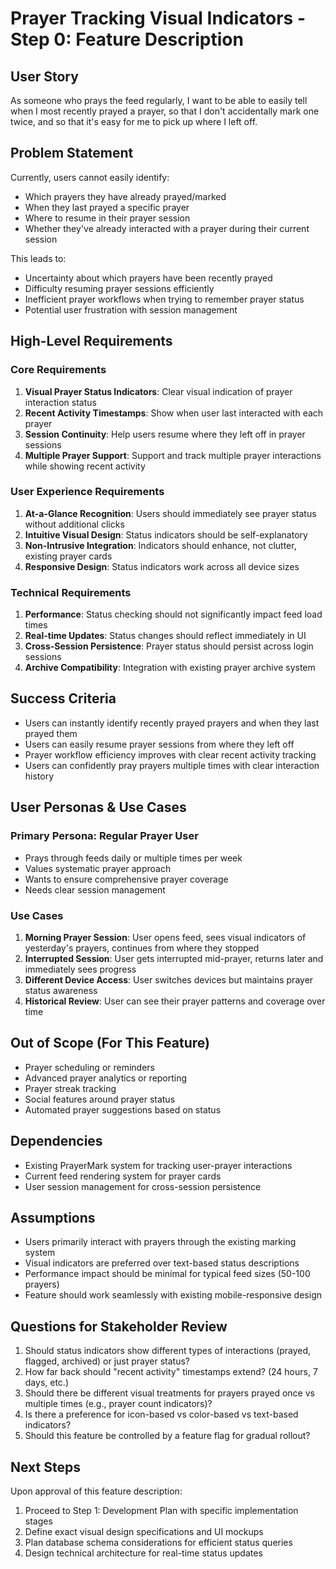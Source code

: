 # Prayer Tracking Visual Indicators - Step 0: Feature Description

## User Story
As someone who prays the feed regularly, I want to be able to easily tell when I most recently prayed a prayer, so that I don't accidentally mark one twice, and so that it's easy for me to pick up where I left off.

## Problem Statement
Currently, users cannot easily identify:
- Which prayers they have already prayed/marked
- When they last prayed a specific prayer
- Where to resume in their prayer session
- Whether they've already interacted with a prayer during their current session

This leads to:
- Uncertainty about which prayers have been recently prayed
- Difficulty resuming prayer sessions efficiently
- Inefficient prayer workflows when trying to remember prayer status
- Potential user frustration with session management

## High-Level Requirements

### Core Requirements
1. **Visual Prayer Status Indicators**: Clear visual indication of prayer interaction status
2. **Recent Activity Timestamps**: Show when user last interacted with each prayer
3. **Session Continuity**: Help users resume where they left off in prayer sessions
4. **Multiple Prayer Support**: Support and track multiple prayer interactions while showing recent activity

### User Experience Requirements
1. **At-a-Glance Recognition**: Users should immediately see prayer status without additional clicks
2. **Intuitive Visual Design**: Status indicators should be self-explanatory
3. **Non-Intrusive Integration**: Indicators should enhance, not clutter, existing prayer cards
4. **Responsive Design**: Status indicators work across all device sizes

### Technical Requirements
1. **Performance**: Status checking should not significantly impact feed load times
2. **Real-time Updates**: Status changes should reflect immediately in UI
3. **Cross-Session Persistence**: Prayer status should persist across login sessions
4. **Archive Compatibility**: Integration with existing prayer archive system

## Success Criteria
- Users can instantly identify recently prayed prayers and when they last prayed them
- Users can easily resume prayer sessions from where they left off
- Prayer workflow efficiency improves with clear recent activity tracking
- Users can confidently pray prayers multiple times with clear interaction history

## User Personas & Use Cases

### Primary Persona: Regular Prayer User
- Prays through feeds daily or multiple times per week
- Values systematic prayer approach
- Wants to ensure comprehensive prayer coverage
- Needs clear session management

### Use Cases
1. **Morning Prayer Session**: User opens feed, sees visual indicators of yesterday's prayers, continues from where they stopped
2. **Interrupted Session**: User gets interrupted mid-prayer, returns later and immediately sees progress
3. **Different Device Access**: User switches devices but maintains prayer status awareness
4. **Historical Review**: User can see their prayer patterns and coverage over time

## Out of Scope (For This Feature)
- Prayer scheduling or reminders
- Advanced prayer analytics or reporting
- Prayer streak tracking
- Social features around prayer status
- Automated prayer suggestions based on status

## Dependencies
- Existing PrayerMark system for tracking user-prayer interactions
- Current feed rendering system for prayer cards
- User session management for cross-session persistence

## Assumptions
- Users primarily interact with prayers through the existing marking system
- Visual indicators are preferred over text-based status descriptions
- Performance impact should be minimal for typical feed sizes (50-100 prayers)
- Feature should work seamlessly with existing mobile-responsive design

## Questions for Stakeholder Review
1. Should status indicators show different types of interactions (prayed, flagged, archived) or just prayer status?
2. How far back should "recent activity" timestamps extend? (24 hours, 7 days, etc.)
3. Should there be different visual treatments for prayers prayed once vs multiple times (e.g., prayer count indicators)?
4. Is there a preference for icon-based vs color-based vs text-based indicators?
5. Should this feature be controlled by a feature flag for gradual rollout?

## Next Steps
Upon approval of this feature description:
1. Proceed to Step 1: Development Plan with specific implementation stages
2. Define exact visual design specifications and UI mockups
3. Plan database schema considerations for efficient status queries
4. Design technical architecture for real-time status updates